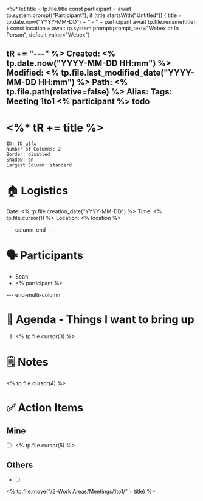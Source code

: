 <%*
  let title = tp.file.title
  const participant = await tp.system.prompt("Participant");
  if (title.startsWith("Untitled")) {
    title = tp.date.now("YYYY-MM-DD") + " - " + participant
    await tp.file.rename(title);
  }
  const location = await tp.system.prompt(prompt_text="Webex or In Person", default_value="Webex")
  
  tR += "---"
%>
Created: <% tp.date.now("YYYY-MM-DD HH:mm") %>
Modified: <% tp.file.last_modified_date("YYYY-MM-DD HH:mm") %>
Path: <% tp.file.path(relative=false) %>
Alias: 
Tags: Meeting 1to1 <% participant %> todo
---

# <%* tR += title %>

```start-multi-column
ID: ID_q1fx
Number of Columns: 2
Border: disabled
Shadow: on
Largest Column: standard
```

# 🏠 Logistics
Date: <% tp.file.creation_date("YYYY-MM-DD") %>
Time: <% tp.file.cursor(1) %>
Location:  <% location %>

--- column-end ---

# 🗣️ Participants
- Sean
- <% participant %>

--- end-multi-column

# 📅 Agenda - Things I want to bring up
1. <% tp.file.cursor(3) %>

# 🗒️ Notes
<% tp.file.cursor(4) %>

# ✅ Action Items

## Mine
- [ ] <% tp.file.cursor(5) %>

## Others
- [ ] 

 <% tp.file.move("/2-Work Areas/Meetings/1to1/" + title) %>